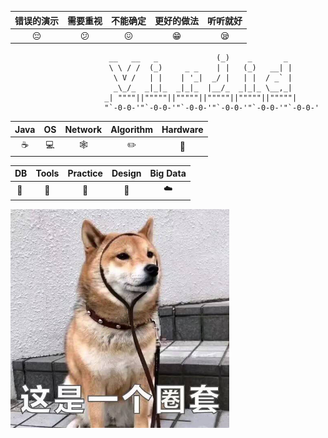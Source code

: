 | 错误的演示 |  需要重视  |   不能确定   | 更好的做法 | 听听就好 |
| :--------: | :--------: | :--------: | :--------: | :--------: |
| :pensive:  | :confused: | :confounded: |   :grin:   | :sleepy: |



```
                      __   __   _             (_)    _       _   
                      \ \ / /  (_)     _ _    | |   (_)   __| |  
                       \ V /   | |    | '_|  _/ |   | |  / _` |  
                       _\_/_  _|_|_  _|_|_  |__/_  _|_|_ \__,_|  
                     _| """"||"""""||"""""||"""""||"""""||"""""| 
                     "`-0-0-'"`-0-0-'"`-0-0-'"`-0-0-'"`-0-0-'"`-0-0-' 
```



| Java |  OS  |   Network   | Algorithm | Hardware |
| :--------: | :--------: | :--------: | :--------: | :--------: |
| :coffee: | :computer: | :spider_web: |   :pencil2:   | :electric_plug: |

|       DB        |  Tools   | Practice | Design | Big Data |
| :-------------: | :------: | :------: | :----: | :------: |
| :floppy_disk:  ​​ | :hammer: | :cookie: | :art:  | :cloud:  |



<img src="assets/E7CAA58FE13D7D0A2376DACA21B9344D.jpg" width="350" />